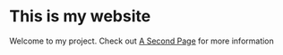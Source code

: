 # This is my website

Welcome to my project. Check out [A Second Page](about.html) for more information
